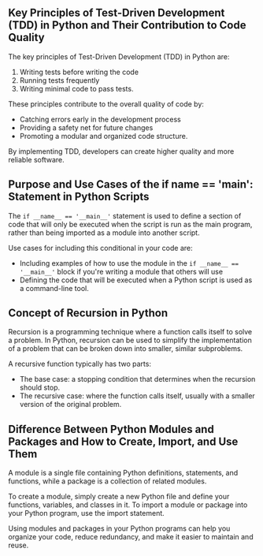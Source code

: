 ## Key Principles of Test-Driven Development (TDD) in Python and Their Contribution to Code Quality

The key principles of Test-Driven Development (TDD) in Python are:

1. Writing tests before writing the code
2. Running tests frequently
3. Writing minimal code to pass tests.

These principles contribute to the overall quality of code by:

- Catching errors early in the development process
- Providing a safety net for future changes
- Promoting a modular and organized code structure.

By implementing TDD, developers can create higher quality and more reliable software.

## Purpose and Use Cases of the if __name__ == '__main__': Statement in Python Scripts

The `if __name__ == '__main__'` statement is used to define a section of code that will only be executed when the script is run as the main program, rather than being imported as a module into another script. 

Use cases for including this conditional in your code are:

- Including examples of how to use the module in the `if __name__ == '__main__'` block if you're writing a module that others will use
- Defining the code that will be executed when a Python script is used as a command-line tool.

## Concept of Recursion in Python

Recursion is a programming technique where a function calls itself to solve a problem. In Python, recursion can be used to simplify the implementation of a problem that can be broken down into smaller, similar subproblems.

A recursive function typically has two parts:

- The base case: a stopping condition that determines when the recursion should stop.
- The recursive case: where the function calls itself, usually with a smaller version of the original problem.

## Difference Between Python Modules and Packages and How to Create, Import, and Use Them

A module is a single file containing Python definitions, statements, and functions, while a package is a collection of related modules.

To create a module, simply create a new Python file and define your functions, variables, and classes in it. To import a module or package into your Python program, use the import statement.

Using modules and packages in your Python programs can help you organize your code, reduce redundancy, and make it easier to maintain and reuse.
